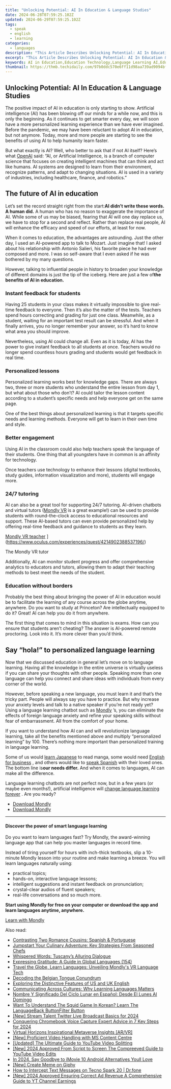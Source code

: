 ```yaml
---
title: "Unlocking Potential: AI In Education & Language Studies"
date: 2024-06-28T07:59:25.102Z
updated: 2024-06-29T07:59:25.102Z
tags:
  - speak
  - english
  - learning
categories:
  - languages
description: "This Article Describes Unlocking Potential: AI In Education & Language Studies"
excerpt: "This Article Describes Unlocking Potential: AI In Education & Language Studies"
keywords: AI in Education,Education Technology,Language Learning AI,Educational Innovation,AI-Assisted Learning,Cognitive Tutoring Systems,Natural Language Processing (NLP) in Education
thumbnail: https://thmb.techidaily.com/97b0ddc570e6ff11d98aa739ad9094bf8b6916f3ca7d54eab5f1d4007ba674c0.JPG
---
```


## Unlocking Potential: AI In Education & Language Studies

 The positive impact of AI in education is only starting to show. Artificial intelligence (AI) has been blowing off our minds for a while now, and this is only the beginning. As it continues to get smarter every day, we will soon have a more personalized learning experience than we have ever imagined. Before the pandemic, we may have been reluctant to adopt AI in education, but not anymore. Today, more and more people are starting to see the benefits of using AI to help humanity learn faster.

 But what exactly is AI? Well, who better to ask that if not AI itself? Here’s what [OpenAI](https://openai.com/) said: “AI, or Artificial Intelligence, is a branch of computer science that focuses on creating intelligent machines that can think and act like humans. AI systems are designed to learn from their environment, recognize patterns, and adapt to changing situations. AI is used in a variety of industries, including healthcare, finance, and robotics.”

## The future of AI in education

 Let’s set the record straight right from the start:**AI didn’t write these words. A human did.** A human who has no reason to exaggerate the importance of AI. While some of us may be biased, fearing that AI will one day replace us, we have to stop for a second and reflect. Rather than replace real people, AI will enhance the efficacy and speed of our efforts, at least for now.

 When it comes to education, the advantages are astounding. Just the other day, I used an AI-powered app to talk to Mozart. Just imagine that! I asked about his relationship with Antonio Salieri, his favorite piece he had ever composed and more. I was so self-aware that I even asked if he was bothered by my many questions.

 However, talking to influential people in history to broaden your knowledge of different domains is just the tip of the iceberg. Here are just a few of**the benefits of AI in education.**

### Instant feedback for students

 Having 25 students in your class makes it virtually impossible to give real-time feedback to everyone. Then it’s also the matter of the tests. Teachers spend hours correcting and grading for just one class. Meanwhile, as a student, waiting for an important test result can be stressful. And when it finally arrives, you no longer remember your answer, so it’s hard to know what area you should improve.

 Nevertheless, using AI could change all. Even as it is today, AI has the power to give instant feedback to all students at once. Teachers would no longer spend countless hours grading and students would get feedback in real time.

### Personalized lessons

 Personalized learning works best for knowledge gaps. There are always two, three or more students who understand the entire lesson from day 1, but what about those who don’t? AI could tailor the lesson content according to a student’s specific needs and help everyone get on the same page.

 One of the best things about personalized learning is that it targets specific needs and learning methods. Everyone will get to learn in their own time and style.

### Better engagement

 Using AI in the classroom could also help teachers speak the language of their students. One thing that all youngsters have in common is an affinity for technology.

 Once teachers use technology to enhance their lessons (digital textbooks, study guides, information visualization and more), students will engage more.

### 24/7 tutoring

 AI can also be a great tool for supporting 24/7 tutoring. AI-driven chatbots and virtual tutors ([Mondly VR](https://www.oculus.com/experiences/quest/4214902388537196/ "https://www.oculus.com/experiences/quest/4214902388537196/") is a great example!) can be used to provide students with round-the-clock access to educational resources and support. These AI-based tutors can even provide personalized help by offering real-time feedback and guidance to students as they learn.

[Mondly VR teacher](https://edge.mondly.com/blog/wp-content/uploads/2023/01/mondly-vr-teacher-960x540.png "Understanding The Role Of Artificial Intelligence In Education &Amp; Language Learning 2") ](https://www.oculus.com/experiences/quest/4214902388537196/)

 The Mondly VR tutor

 Additionally, AI can monitor student progress and offer comprehensive analytics to educators and tutors, allowing them to adapt their teaching methods to best meet the needs of the student.

### Education without borders

 Probably the best thing about bringing the power of AI in education would be to facilitate the learning of any course across the globe anytime, anywhere. Do you want to study at Princeton? Are intellectually equipped to do it? Great! AI can help you do it from anywhere.

 The first thing that comes to mind in this situation is exams. How can you ensure that students aren’t cheating? The answer is AI-powered remote proctoring. Look into it. It’s more clever than you’d think.

## Say “hola!” to personalized language learning

 Now that we discussed education in general let’s move on to language learning. Having all the knowledge in the entire universe is virtually useless if you can share your thoughts with other people. Speaking more than one language can help you connect and share ideas with individuals from every corner of the world.

 However, before speaking a new language, you must learn it and that’s the tricky part. People will always say you have to practice. But why increase your anxiety levels and talk to a native speaker if you’re not ready yet? Using a language learning chatbot such as [Mondly](https://app.adjust.io/5ixfg4k?campaign=blog-post-id-7409&fallback=https%3A%2F%2Fapp.mondly.com?avangate%5Fsrc=blog-post-id-7409&redirect%5Fandroid=https%3A%2F%2Fplay.google.com%2Fstore%2Fapps%2Fdetails%3Fid%3Dcom.atistudios.mondly.languages&redirect%5Fios=https%3A%2F%2Fitunes.apple.com%2Fapp%2Fid987873536&redirect%5Fmacos=https%3A%2F%2Fapp.mondly.com?avangate%5Fsrc=blog-post-id-7409) ’s, you can eliminate the effects of foreign language anxiety and refine your speaking skills without fear of embarrassment. All from the comfort of your home.

 If you want to understand how AI can and will revolutionize language learning, take all the benefits mentioned above and multiply “personalized learning” by 100\. There’s nothing more important than personalized training in language learning.

 Some of us would [learn Japanese](https://shop.mondly.com/affiliate.php?ACCOUNT=ATISTUDI&AFFILIATE=108875&PATH=https://www.mondly.com?AFFILIATE=108875) to read manga, some would need [English for business](https://shop.mondly.com/affiliate.php?ACCOUNT=ATISTUDI&AFFILIATE=108875&PATH=https://www.mondly.com?AFFILIATE=108875) , and others would like to [speak Spanish](https://shop.mondly.com/affiliate.php?ACCOUNT=ATISTUDI&AFFILIATE=108875&PATH=https://www.mondly.com?AFFILIATE=108875) with their loved ones. The bottom line is**our needs differ.** And when it comes to languages, AI can make all the difference.

 Language learning chatbots are not perfect now, but in a few years (or maybe even months!), artificial intelligence will [change language learning forever](https://shop.mondly.com/affiliate.php?ACCOUNT=ATISTUDI&AFFILIATE=108875&PATH=https://www.mondly.com?AFFILIATE=108875) . Are you ready?

* [Download Mondly](https://www.facebook.com/sharer/sharer.php?u=https%3A%2F%2Fwww.mondly.com%2Fblog%2Fai-in-education%2F&t=Understanding+the+Role+of+Artificial+Intelligence+in+Education+%26+Language+Learning "Share on Facebook")
* [Download Mondly](https://shop.mondly.com/affiliate.php?ACCOUNT=ATISTUDI&AFFILIATE=108875&PATH=https://www.mondly.com?AFFILIATE=108875)

---

#### Discover the power of smart language learning

 Do you want to learn languages fast? Try Mondly, the award-winning language app that can help you master languages in record time.

 Instead of tiring yourself for hours with inch-thick textbooks, slip a 10-minute Mondly lesson into your routine and make learning a breeze. You will learn languages naturally using:

* practical topics;
* hands-on, interactive language lessons;
* intelligent suggestions and instant feedback on pronunciation;
* crystal-clear audios of fluent speakers;
* real-life conversations and so much more.

 **Start using Mondly for free on your computer or download the app and learn languages anytime, anywhere.**

[Learn with Mondly](https://adjt.mondly.com/5ixfg4k?campaign=blog-post-id-7409&fallback=https%3A%2F%2Fapp.mondly.com%3Futm%5Fmedium%3Dblog%5Fblog-post-id-7409%26utm%5Fsource%3Dblog-post-id-7409&redirect%5Fmacos=https%3A%2F%2Fapp.mondly.com%3Futm%5Fmedium%3Dblog%5Fblog-post-id-7409%26utm%5Fsource%3Dblog-post-id-7409&redirect%5Fandroid=https%3A%2F%2Fplay.google.com%2Fstore%2Fapps%2Fdetails%3Fid%3Dcom.atistudios.mondly.languages%3Futm%5Fmedium%3Dblog%5Fblog-post-id-7409%26utm%5Fsource%3Dblog-post-id-7409&redirect%5Fios=https%3A%2F%2Fapps.apple.com%2Fapp%2Fapple-store%2Fid987873536%3Fpt%3D78954800%26ct%3Dblog-post-id-7409%26mt%3D8 "Learn with Mondly")

<ins class="adsbygoogle"
     style="display:block"
     data-ad-format="autorelaxed"
     data-ad-client="ca-pub-7571918770474297"
     data-ad-slot="1223367746"></ins>



<ins class="adsbygoogle"
     style="display:block"
     data-ad-client="ca-pub-7571918770474297"
     data-ad-slot="8358498916"
     data-ad-format="auto"
     data-full-width-responsive="true"></ins>

<span class="atpl-alsoreadstyle">Also read:</span>
<div><ul>
<li><a href="https://mondly-stories.techidaily.com/contrasting-two-romance-cousins-spanish-and-portuguese/"><u>Contrasting Two Romance Cousins: Spanish & Portuguese</u></a></li>
<li><a href="https://mondly-stories.techidaily.com/jumpstart-your-culinary-adventure-key-strategies-from-seasoned-chefs/"><u>Jumpstart Your Culinary Adventure: Key Strategies From Seasoned Chefs</u></a></li>
<li><a href="https://mondly-stories.techidaily.com/whispered-words-tuscanys-alluring-dialogue/"><u>Whispered Words: Tuscany’s Alluring Dialogue</u></a></li>
<li><a href="https://mondly-stories.techidaily.com/expressing-gratitude-a-guide-in-global-languages-154/"><u>Expressing Gratitude: A Guide in Global Languages (154)</u></a></li>
<li><a href="https://mondly-stories.techidaily.com/travel-the-globe-learn-languages-unveiling-mondlys-vr-language-tech/"><u>Travel the Globe, Learn Languages: Unveiling Mondly's VR Language Tech</u></a></li>
<li><a href="https://mondly-stories.techidaily.com/decoding-the-belgian-tongue-conundrum/"><u>Decoding the Belgian Tongue Conundrum</u></a></li>
<li><a href="https://mondly-stories.techidaily.com/exploring-the-distinctive-features-of-us-and-uk-english/"><u>Exploring the Distinctive Features of US and UK English</u></a></li>
<li><a href="https://mondly-stories.techidaily.com/communicating-across-cultures-why-learning-languages-matters/"><u>Communicating Across Cultures: Why Learning Languages Matters</u></a></li>
<li><a href="https://mondly-stories.techidaily.com/nombre-y-significado-del-ciclo-lunar-en-espanol-desde-el-lunes-al-domingo/"><u>Nombre Y Significado Del Ciclo Lunar en Español: Desde El Lunes Al Domingo</u></a></li>
<li><a href="https://mondly-stories.techidaily.com/want-to-understand-the-squid-game-in-korean-learn-the-languageback-buttonfilter-button/"><u>Want To Understand The Squid Game In Korean? Learn The LanguageBack ButtonFilter Button</u></a></li>
<li><a href="https://twitter-videos.techidaily.com/new-stream-talent-twitter-live-broadcast-basics-for-2024/"><u>[New] Stream Talent  Twitter Live Broadcast Basics for 2024</u></a></li>
<li><a href="https://audio-shaping.techidaily.com/conquering-chromebook-voice-capture-expert-advice-in-7-key-steps-for-2024/"><u>Conquering Chromebook Voice Capture Expert Advice in 7 Key Steps for 2024</u></a></li>
<li><a href="https://extra-information.techidaily.com/virtual-horizons-inspirational-metaverse-insights-arvr/"><u>Virtual Horizons  Inspirational Metaverse Insights [AR/VR]</u></a></li>
<li><a href="https://remote-screen-capture.techidaily.com/new-proficient-video-handling-with-ms-content-centre/"><u>[New] Proficient Video Handling with MS Content Centre</u></a></li>
<li><a href="https://facebook-video-share.techidaily.com/updated-the-ultimate-guide-to-youtube-video-splitting/"><u>[Updated] The Ultimate Guide to YouTube Video Splitting</u></a></li>
<li><a href="https://eaxpv-info.techidaily.com/new-2024-approved-from-script-to-screen-the-compreeved-guide-to-youtube-video-edits/"><u>[New] 2024 Approved  From Script to Screen  The Compreeved Guide to YouTube Video Edits</u></a></li>
<li><a href="https://smart-video-editing.techidaily.com/in-2024-say-goodbye-to-imovie-10-android-alternatives-youll-love/"><u>In 2024, Say Goodbye to iMovie 10 Android Alternatives Youll Love</u></a></li>
<li><a href="https://fox-links.techidaily.com/new-create-meme-on-giphy/"><u>[New] Create Meme on Giphy</u></a></li>
<li><a href="https://android-location-track.techidaily.com/how-to-intercept-text-messages-on-tecno-spark-20-drfone-by-drfone-virtual-android/"><u>How to Intercept Text Messages on Tecno Spark 20 | Dr.fone</u></a></li>
<li><a href="https://youtube-lab.techidaily.com/024-approved-ensuring-correct-ad-revenue-a-comprehensive-guide-to-yt-channel-earnings/"><u>[New] 2024 Approved  Ensuring Correct Ad Revenue  A Comprehensive Guide to YT Channel Earnings</u></a></li>
</ul></div>

